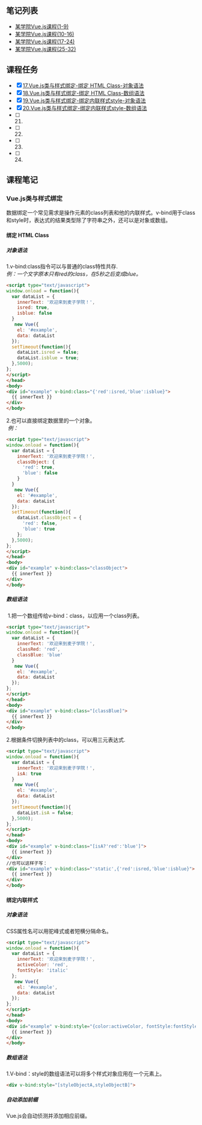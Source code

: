 ## 笔记列表
* [某学院Vue.js课程(1-9)](https://github.com/honglyan/demo/blob/master/Vue.js/vuejs1.0-advance-doc-1.md)  
* [某学院Vue.js课程(10-16)](https://github.com/honglyan/demo/blob/master/Vue.js/vuejs1.0-advance-doc-2.md)  
* [某学院Vue.js课程(17-24)](https://github.com/honglyan/demo/blob/master/Vue.js/vuejs1.0-advance-doc-3.md)
* [某学院Vue.js课程(25-32)](https://github.com/honglyan/demo/blob/master/Vue.js/vuejs1.0-advance-doc-4.md)


## 课程任务
- [x] [17.Vue.js类与样式绑定-绑定 HTML Class-对象语法](https://github.com/honglyan/demo/blob/master/Vue.js/vuejs1.0-advance-doc-3.md#对象语法-1)
- [x] [18.Vue.js类与样式绑定-绑定 HTML Class-数组语法](https://github.com/honglyan/demo/blob/master/Vue.js/vuejs1.0-advance-doc-3.md#数组语法)
- [x] [19.Vue.js类与样式绑定-绑定内联样式style-对象语法](https://github.com/honglyan/demo/blob/master/Vue.js/vuejs1.0-advance-doc-3.md#对象语法-1)
- [x] [20.Vue.js类与样式绑定-绑定内联样式style-数组语法](https://github.com/honglyan/demo/blob/master/Vue.js/vuejs1.0-advance-doc-3.md#数组语法-1)
- [ ] 21.
- [ ] 22.
- [ ] 23.
- [ ] 24.

## 课程笔记
### Vue.js类与样式绑定
  数据绑定一个常见需求是操作元素的class列表和他的内联样式。v-bind用于class和style时，表达式的结果类型除了字符串之外，还可以是对象或数组。  
  #### 绑定 HTML Class  
  ##### 对象语法  
  1.v-bind:class指令可以与普通的class特性共存.  
  *例：一个文字原本只有red的class，在5秒之后变成blue。*
  ```html
  <script type="text/javascript">
  window.onload = function(){
    var dataList = {
      innerText: '欢迎来到麦子学院！',
      isred: true,
      isblue: false
    }
     new Vue({
      el: '#example',
      data: dataList
    });
    setTimeout(function(){
      dataList.isred = false;
      dataList.isblue = true;
    },5000);
  };
  </script>
</head>
<body>
  <div id="example" v-bind:class="{'red':isred,'blue':isblue}">
    {{ innerText }}
  </div>
</body>
```
  2.也可以直接绑定数据里的一个对象。  
  *例：*  
  ```html
  <script type="text/javascript">
  window.onload = function(){
    var dataList = {
      innerText: '欢迎来到麦子学院！',
      classObject: {
        'red': true,
        'blue': false
      }
    }
     new Vue({
      el: '#example',
      data: dataList
    });
    setTimeout(function(){
      dataList.classObject = {
        'red': false,
        'blue': true
      };
    },5000);
  };
  </script>
</head>
<body>
  <div id="example" v-bind:class="classObject">
    {{ innerText }}
  </div>
</body>
  ```  
  ##### 数组语法
  1.把一个数组传给v-bind：class，以应用一个class列表。  
  ```html
<script type="text/javascript">
  window.onload = function(){
    var dataList = {
      innerText: '欢迎来到麦子学院！',
      classRed: 'red',
      classBlue: 'blue'
    }
     new Vue({
      el: '#example',
      data: dataList
    });
  };
  </script>
</head>
<body>
  <div id="example" v-bind:class="[classBlue]">
    {{ innerText }}
  </div>
</body>
  ```  
  2.根据条件切换列表中的class，可以用三元表达式.  
  ```html
<script type="text/javascript">
  window.onload = function(){
    var dataList = {
      innerText: '欢迎来到麦子学院！',
      isA: true
    }
     new Vue({
      el: '#example',
      data: dataList
    });
    setTimeout(function(){
      dataList.isA = false;
    },5000);
  };
  </script>
</head>
<body>
  <div id="example" v-bind:class="[isA?'red':'blue']">
    {{ innerText }}
  </div>
  //也可以这样子写：
  <div id="example" v-bind:class="'static',{'red':isred,'blue':isblue}">
    {{ innerText }}
  </div>
</body>
  ```  
  #### 绑定内联样式  
  ##### 对象语法  
  CSS属性名可以用驼峰式或者短横分隔命名。  
  ```html
<script type="text/javascript">
  window.onload = function(){
    var dataList = {
      innerText: '欢迎来到麦子学院！',
      activeColor: 'red',
      fontStyle: 'italic'
    };
     new Vue({
      el: '#example',
      data: dataList
    });
  };
  </script>
</head>
<body>
  <div id="example" v-bind:style="{color:activeColor, fontStyle:fontStyle}">
    {{ innerText }}
  </div>
</body>
  ```  
  ##### 数组语法  
  1.V-bind：style的数组语法可以将多个样式对象应用在一个元素上。  
  ```html
  <div v-bind:style="[styleObjectA,styleObjectB]">
  ```  
  ##### 自动添加前缀  
  Vue.js会自动侦测并添加相应前缀。
